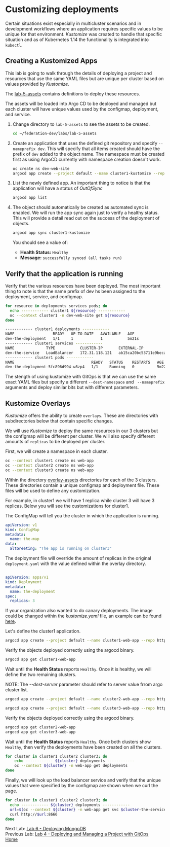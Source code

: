 <a id="markdown-customizing-deployments" name="customizing-deployments"></a>
# Customizing deployments
Certain situations exist especially in multicluster scenarios and in development workflows where an application requires specific values to be unique for that environment.
*Kustomize* was created to handle that specific situation and as of Kubernetes 1.14 the functionality is integrated into `kubectl`.

<a id="markdown-creating-kustomized-apps" name="creating-kustomized-apps"></a>
## Creating a Kustomized Apps 
This lab is going to walk through the details of deploying a project and resources that use the same YAML files but are unique per cluster based on values provided by *Kustomize*.


The [lab-5-assets](./lab-5-assets/base) contains definitions to deploy these resources.

The assets will be loaded into Argo CD to be deployed and managed but each cluster will have unique values used by the configmap, deployment, and service.

1. Change directory to `lab-5-assets` to see the assets to be created.

    ~~~sh
    cd ~/federation-dev/labs/lab-5-assets
    ~~~
4. Create an application that uses the defined git repository and specify `--nameprefix dev`. This will specify that all items created should have the prefix of `dev` added to the object name. The namespace must be created first as using ArgoCD currently with namespace creation doesn't work.

    ~~~sh
    oc create ns dev-web-site
    argocd app create --project default --name cluster1-kustomize --repo http://$(oc --context cluster1 -n gogs get route gogs -o jsonpath='{.spec.host}')/student/federation-dev.git --path labs/lab-5-assets/base --dest-server $(argocd cluster list | grep cluster1 | awk '{print $1}')  --dest-namespace dev-web-site  --revision master --nameprefix dev- --sync-policy automated
    ~~~
5. List the newly defined app. An important thing to notice is that the application will have a status of *OutOfSync*

    ~~~sh
    argocd app list
    ~~~
6. The object should automatically be created as automated sync is enabled. We will run the app sync again just to verify a healthy status. This will provide a detail read out on the success of the deployment of objects. 

   ~~~sh
   argocd app sync cluster1-kustomize
   ~~~

   You should see a value of:
   
   * **Health Status:** `Healthy` 
   * **Message:** `successfully synced (all tasks run)`

<a id="markdown-verify-that-the-application-is-running" name="verify-that-the-application-is-running"></a>
## Verify that the application is running

Verify that the various resources have been deployed. The most important thing to note is that the name prefix of dev hs been assigned to the deployment, service, and configmap. 

~~~sh
for resource in deployments services pods; do
  echo ------------ cluster1 ${resource} ------------
  oc --context cluster1 -n dev-web-site get ${resource}
done
~~~

~~~sh
------------ cluster1 deployments ------------
NAME                 READY   UP-TO-DATE   AVAILABLE   AGE
dev-the-deployment   1/1     1            1           5m21s
------------ cluster1 services ------------
NAME              TYPE           CLUSTER-IP       EXTERNAL-IP                                                              PORT(S)          AGE
dev-the-service   LoadBalancer   172.31.118.121   ab15ca20bc53711e9beca0243f00f22e-426184387.us-east-1.elb.amazonaws.com   8666:30409/TCP   5m22s
------------ cluster1 pods ------------
NAME                                  READY   STATUS    RESTARTS   AGE
dev-the-deployment-5fc896d994-w8zp4   1/1     Running   0          5m22s
~~~

The stength of using kustomize with GitOps is that we can use the same exact YAML files but specify a different `--dest-namespace` and ` --nameprefix` arguments and deploy similar bits but with different parameters.

<a id="markdown-kustomize-overlays" name="kustomize-overlays"></a>
## Kustomize Overlays
*Kustomize* offers the ability to create `overlays`. These are directories with subdirectories below that contain specific changes.

We will use *Kustomize* to deploy the same resources in our 3 clusters but the configmap will be different per cluster. We will also specify different amounts of `replicas` to be deployed per cluster.

First, we will create a namespace in each cluster.

~~~sh
oc --context cluster1 create ns web-app
oc --context cluster2 create ns web-app
oc --context cluster3 create ns web-app
~~~

Within the directory [overlay-assets](./lab-5-assets/overlay-assets/overlays) directories for each of the 3 clusters. These directories contain a unique configmap and deployment file. These files will be used to define any customization.

For example, in cluster1 we will have 1 replica while cluster 3 will have 3 replicas. Below you will see the customizations for cluster1.

The ConfigMap will tell you the cluster in which the application is running.
~~~yaml
apiVersion: v1
kind: ConfigMap
metadata:
  name: the-map
data:
  altGreeting: "The app is running on cluster3"
~~~

The deployment file will override the amount of replicas in the original `deployment.yaml` with the value defined within the overlay directory.
~~~yaml

apiVersion: apps/v1
kind: Deployment
metadata:
  name: the-deployment
spec:
  replicas: 3
~~~

If your organization also wanted to do canary deployments. The image could be changed within the *kustomize.yaml* file, an example can be found [here](https://github.com/kubernetes-sigs/kustomize/tree/master/examples/transformerconfigs#images-transformer).

Let's define the cluster1 application.

~~~sh
argocd app create --project default --name cluster1-web-app --repo http://$(oc --context cluster1 -n gogs get route gogs -o jsonpath='{.spec.host}')/student/federation-dev.git --path labs/lab-5-assets/overlay-assets/overlays/cluster1 --dest-server $(argocd cluster list | grep cluster1 | awk '{print $1}') --dest-namespace web-app --revision master --sync-policy automated
~~~

Verify the objects deployed correctly using the argocd binary.
~~~sh
argocd app get cluster1-web-app
~~~

Wait until the **Health Status** reports `Healthy`. Once it is healthy, we will define the two remaining clusters.

NOTE: The *--dest-server* parameter should refer to server value frrom argo cluster list.
~~~sh
argocd app create --project default --name cluster2-web-app --repo http://$(oc --context cluster1 -n gogs get route gogs -o jsonpath='{.spec.host}')/student/federation-dev.git --path labs/lab-5-assets/overlay-assets/overlays/cluster2 --dest-server $(argocd cluster list | grep cluster2 | awk '{print $1}') --dest-namespace web-app --revision master --sync-policy automated

argocd app create --project default --name cluster3-web-app --repo http://$(oc --context cluster1 -n gogs get route gogs -o jsonpath='{.spec.host}')/student/federation-dev.git --path labs/lab-5-assets/overlay-assets/overlays/cluster3 --dest-server $(argocd cluster list | grep cluster3 | awk '{print $1}') --dest-namespace web-app --revision master --sync-policy automated
~~~

Verify the objects deployed correctly using the argocd binary.
~~~sh
argocd app get cluster2-web-app
argocd app get cluster3-web-app
~~~

Wait until the **Health Status** reports `Healthy`. Once both clusters show `Healthy`, then verify the deployments have been created on all the clusters.
~~~sh
for cluster in cluster1 cluster2 cluster3; do
    echo ------------ ${cluster} deployments ------------
    oc --context ${cluster} -n web-app get deployments
done
~~~

Finally, we will look up the load balancer service and verify that the unique values that were specified by the configmap are shown when we curl the page.
~~~sh
for cluster in cluster1 cluster2 cluster3; do
  echo ------------ ${cluster} deployments ------------
  url=$(oc --context ${cluster} -n web-app get svc $cluster-the-service -o jsonpath='{.status.loadBalancer.ingress[*].hostname}')
  curl http://$url:8666
done
~~~

Next Lab: [Lab 6 - Deploying MongoDB](./6.md)<br>
Previous Lab: [Lab 4 - Deploying and Managing a Project with GitOps](./4.md)<br>
[Home](./README.md)

